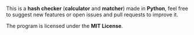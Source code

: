 This is a **hash checker** (**calculator** and **matcher**) made in **Python**, feel free to suggest new features or open issues and pull requests to improve it.

The program is licensed under the **MIT License**.
